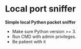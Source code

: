 # Local port sniffer
**Simple local Python packet sniffer**

- Make sure Python version >= 3.
- Run CMD with admin privileges.
- Be patient with it
